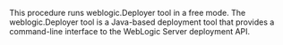 This procedure runs weblogic.Deployer tool in a free mode.
The weblogic.Deployer tool is a Java-based deployment tool that
provides a command-line interface to the WebLogic Server deployment API.

